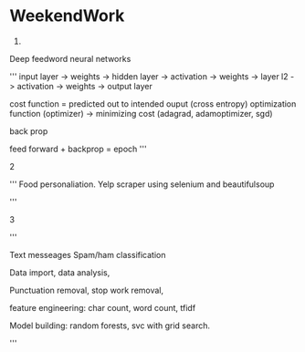 # WeekendWork
1.


Deep feedword neural networks

'''
input layer -> weights -> hidden layer -> activation -> weights -> layer l2 -> activation -> weights ->  output layer

cost function = predicted out to intended ouput (cross entropy)
optimization function (optimizer) -> minimizing cost (adagrad, adamoptimizer, sgd)

back prop

feed forward + backprop = epoch
'''


2

'''
Food personaliation.
Yelp scraper using selenium and beautifulsoup

'''



3

'''

Text messeages Spam/ham classification 

Data import,
data analysis,

Punctuation removal,
stop work removal,

feature engineering: char count, word count, tfidf 

Model building: random forests, svc with grid search.

'''

